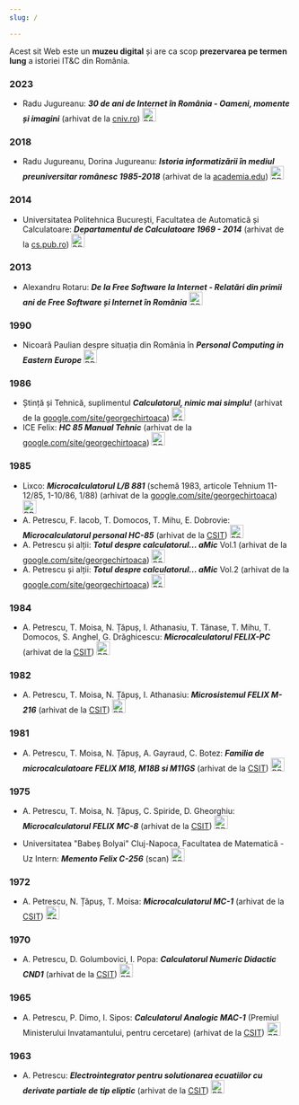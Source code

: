 ```yaml
---
slug: /

---
```


Acest sit Web este un **muzeu digital** și are ca scop **prezervarea pe termen
lung** a istoriei IT&C din România.

### 2023

- Radu Jugureanu: _**30 de ani de Internet în România - Oameni, momente și imagini**_ (arhivat de la [cniv.ro](https://cniv.ro/documents/26/CNIV_Volum_Aniversar_2023_-_Versiune_Online_DPxioQg.pdf)) <a href="https://github.com/cronica-it/arhiva/releases/download/2023/radujugu-cniv-volum-aniversar-2023-versiune-online.pdf" target="_blank"><img class="link-icon" src="./img/pdf-24.png" width="24" height="24" alt="PDF"/></a>

### 2018

- Radu Jugureanu, Dorina Jugureanu: _**Istoria informatizării în mediul
preuniversitar românesc 1985-2018**_ (arhivat de la [academia.edu](https://www.academia.edu/43375781/Istoria_informatizării_în_mediul_preuniversitar_românesc_1985_2018)) <a href="https://github.com/cronica-it/arhiva/releases/download/2018/radujugu-istoria-informatizarii-in-mediul-preuniv.pdf" target="_blank"><img class="link-icon" src="./img/pdf-24.png" width="24" height="24" alt="PDF"/></a>

### 2014

- Universitatea Politehnica București, Facultatea de Automaticã și Calculatoare: _**Departamentul de Calculatoare 1969 - 2014**_ (arhivat de la [cs.pub.ro](https://cs.pub.ro/Videos/Aniversare45CS/Brosura45CS.pdf)) <a href="https://github.com/cronica-it/arhiva/releases/download/2014/upb-brosura-45-cs.pdf" target="_blank"><img class="link-icon" src="./img/pdf-24.png" width="24" height="24" alt="PDF"/></a>

### 2013

- Alexandru Rotaru: _**De la Free Software la Internet - Relatări din primii ani de Free Software și Internet în România**_ <a href="https://github.com/cronica-it/arhiva/releases/download/2013/arot-brosura-a5-tipar.pdf" target="_blank"><img class="link-icon" src="./img/pdf-24.png" width="24" height="24" alt="PDF"/></a>

### 1990

- Nicoară Paulian despre situația din România în _**Personal Computing in Eastern Europe**_ <a href="https://github.com/cronica-it/arhiva/releases/download/1990/byte-1990-lixco.pdf" target="_blank"><img class="link-icon" src="./img/pdf-24.png" width="24" height="24" alt="PDF"/></a>

### 1986

- Ștință și Tehnică, suplimentul _**Calculatorul, nimic mai simplu!**_ (arhivat de la [google.com/site/georgechirtoaca](https://sites.google.com/site/georgechirtoaca/documentation)) <a href="https://github.com/cronica-it/arhiva/releases/download/1986/stiinta-tehnica-calculatorul-nimic-mai-simplu.pdf" target="_blank"><img class="link-icon" src="./img/pdf-24.png" width="24" height="24" alt="PDF"/></a>
- ICE Felix: _**HC 85 Manual Tehnic**_ (arhivat de la [google.com/site/georgechirtoaca](https://sites.google.com/site/georgechirtoaca/documentation)) <a href="https://github.com/cronica-it/arhiva/releases/download/1986/ice-hc-85-manual-tehnic.pdf" target="_blank"><img class="link-icon" src="./img/pdf-24.png" width="24" height="24" alt="PDF"/></a>

### 1985

- Lixco: _**Microcalculatorul L/B 881**_ (schemă 1983, articole Tehnium 11-12/85, 1-10/86, 1/88) (arhivat de la [google.com/site/georgechirtoaca](https://sites.google.com/site/georgechirtoaca/documentation)) <a href="https://github.com/cronica-it/arhiva/releases/download/1985/lixco-lb-881-tehnium.pdf" target="_blank"><img class="link-icon" src="./img/pdf-24.png" width="24" height="24" alt="PDF"/></a>
- A. Petrescu, F. Iacob, T. Domocos, T. Mihu, E. Dobrovie: _**Microcalculatorul personal HC-85**_  (arhivat de la [CSIT](http://www.csit-sun.pub.ro/research/history)) <a href="https://github.com/cronica-it/arhiva/releases/download/1985/apetrescu-hc-85.pdf" target="_blank"><img class="link-icon" src="./img/pdf-24.png" width="24" height="24" alt="PDF"/></a>
- A. Petrescu și alții: _**Totul despre calculatorul... aMic**_ Vol.1 (arhivat de la [google.com/site/georgechirtoaca](https://sites.google.com/site/georgechirtoaca/documentation)) <a href="https://github.com/cronica-it/arhiva/releases/download/1985/apetrescu-totul-despre-calculatorul-personal-amic-vol-1.pdf" target="_blank"><img class="link-icon" src="./img/pdf-24.png" width="24" height="24" alt="PDF"/></a>
- A. Petrescu și alții: _**Totul despre calculatorul... aMic**_ Vol.2 (arhivat de la [google.com/site/georgechirtoaca](https://sites.google.com/site/georgechirtoaca/documentation)) <a href="https://github.com/cronica-it/arhiva/releases/download/1985/apetrescu-totul-despre-calculatorul-personal-amic-vol-2.pdf" target="_blank"><img class="link-icon" src="./img/pdf-24.png" width="24" height="24" alt="PDF"/></a>

### 1984

- A. Petrescu, T. Moisa, N. Țăpuș, I. Athanasiu, T. Tănase, T. Mihu, T. Domocos, S. Anghel, G. Drăghicescu: _**Microcalculatorul FELIX-PC**_ (arhivat de la [CSIT](http://www.csit-sun.pub.ro/research/history)) <a href="https://github.com/cronica-it/arhiva/releases/download/1984/apetrescu-felix-pc.pdf" target="_blank"><img class="link-icon" src="./img/pdf-24.png" width="24" height="24" alt="PDF"/></a>

### 1982

- A. Petrescu, T. Moisa, N. Țăpuș, I. Athanasiu: _**Microsistemul FELIX M-216**_ (arhivat de la [CSIT](http://www.csit-sun.pub.ro/research/history)) <a href="https://github.com/cronica-it/arhiva/releases/download/1982/apetrescu-felix-m-216.pdf" target="_blank"><img class="link-icon" src="./img/pdf-24.png" width="24" height="24" alt="PDF"/></a>

### 1981

- A. Petrescu, T. Moisa, N. Țăpuș, A. Gayraud, C. Botez: _**Familia de microcalculatoare FELIX M18, M18B si M11GS**_ (arhivat de la [CSIT](http://www.csit-sun.pub.ro/research/history)) <a href="https://github.com/cronica-it/arhiva/releases/download/1981/apetrescu-felix-m18-118.pdf" target="_blank"><img class="link-icon" src="./img/pdf-24.png" width="24" height="24" alt="PDF"/></a>

### 1975

- A. Petrescu, T. Moisa, N. Țăpuș, C. Spiride, D. Gheorghiu: _**Microcalculatorul FELIX MC-8**_ (arhivat de la [CSIT](http://www.csit-sun.pub.ro/research/history)) <a href="https://github.com/cronica-it/arhiva/releases/download/1975/apetrescu-felix-mc-8.pdf" target="_blank"><img class="link-icon" src="./img/pdf-24.png" width="24" height="24" alt="PDF"/></a>

- Universitatea "Babeș Bolyai" Cluj-Napoca, Facultatea de Matematică - Uz Intern: _**Memento Felix C-256**_ (scan) <a href="https://github.com/cronica-it/arhiva/releases/download/1975/babesbalyai-memento-felix-c-256.pdf" target="_blank"><img class="link-icon" src="./img/pdf-24.png" width="24" height="24" alt="PDF"/></a>

### 1972

- A. Petrescu, N. Țăpuș, T. Moisa: _**Microcalculatorul MC-1**_ (arhivat de la [CSIT](http://www.csit-sun.pub.ro/research/history)) <a href="https://github.com/cronica-it/arhiva/releases/download/1972/apetrescu-micro-mc1.pdf" target="_blank"><img class="link-icon" src="./img/pdf-24.png" width="24" height="24" alt="PDF"/></a>

### 1970

- A. Petrescu, D. Golumbovici, I. Popa: _**Calculatorul Numeric Didactic CND1**_ (arhivat de la [CSIT](http://www.csit-sun.pub.ro/research/history)) <a href="https://github.com/cronica-it/arhiva/releases/download/1970/apetrescu-calc-cnd-1.pdf" target="_blank"><img class="link-icon" src="./img/pdf-24.png" width="24" height="24" alt="PDF"/></a>

### 1965

- A. Petrescu, P. Dimo, I. Sipos: _**Calculatorul Analogic MAC-1**_ (Premiul Ministerului Invatamantului, pentru cercetare) (arhivat de la [CSIT](http://www.csit-sun.pub.ro/research/history)) <a href="https://github.com/cronica-it/arhiva/releases/download/1965/apetrescu-mac-1.pdf" target="_blank"><img class="link-icon" src="./img/pdf-24.png" width="24" height="24" alt="PDF"/></a>

### 1963

- A. Petrescu: _**Electrointegrator pentru solutionarea ecuatiilor cu derivate partiale de tip eliptic**_ (arhivat de la [CSIT](http://www.csit-sun.pub.ro/research/history)) <a href="https://github.com/cronica-it/arhiva/releases/download/1963/apetrescu-electrointeg.pdf" target="_blank"><img class="link-icon" src="./img/pdf-24.png" width="24" height="24" alt="PDF"/></a>
